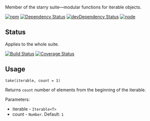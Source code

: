 Member of the starry suite—modular functions for iterable objects.

[![npm](https://img.shields.io/npm/v/starry.take.svg?style=flat-square)](https://www.npmjs.com/package/starry.take) [![Dependency Status](https://img.shields.io/david/starry.take.svg?style=flat-square)](https://david-dm.org/starry.take) [![devDependency Status](https://img.shields.io/david/dev/starry.take.svg?style=flat-square)](https://david-dm.org/starry.take#info=devDependencies) [![node](https://img.shields.io/node/v/starry.take.svg?style=flat-square)](https://nodejs.org/en/download/)

## Status

Applies to the whole suite.

[![Build Status](https://img.shields.io/travis/seangenabe/starry.svg?style=flat-square)](https://travis-ci.org/seangenabe/starry) [![Coverage Status](https://img.shields.io/coveralls/seangenabe/starry.svg?style=flat-square)](https://coveralls.io/github/seangenabe/starry)

## Usage

`take(iterable, count = 1)`

Returns `count` number of elements from the beginning of the iterable.

Parameters:
* iterable - `Iterable<T>`
* count - `Number`. Default: `1`


